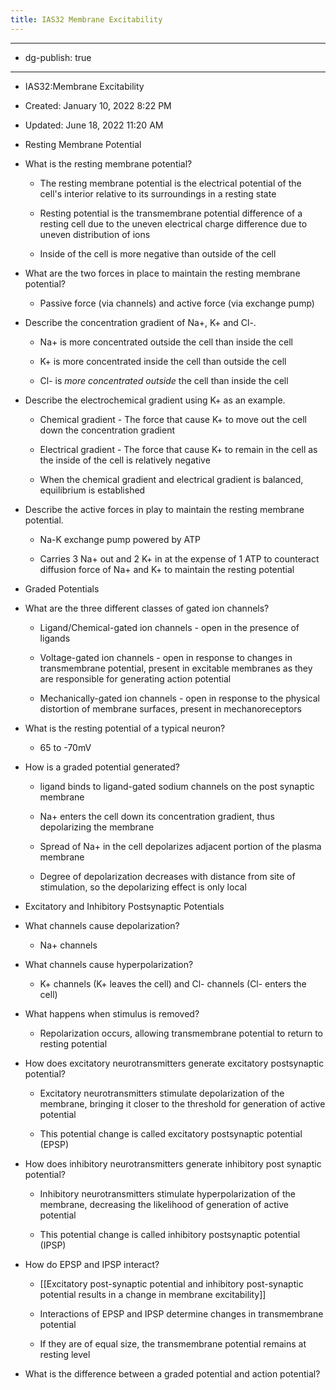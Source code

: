 ```yaml
---
title: IAS32 Membrane Excitability
---
```


- --

- dg-publish: true

- --

- IAS32:Membrane Excitability

- Created: January 10, 2022 8:22 PM

- Updated: June 18, 2022 11:20 AM

- Resting Membrane Potential

- What is the resting membrane potential?
	 - The resting membrane potential is the electrical potential of the cell's interior relative to its surroundings in a resting state

	 - Resting potential is the transmembrane potential difference of a resting cell due to the uneven electrical charge difference due to uneven distribution of ions

	 - Inside of the cell is more negative than outside of the cell

- What are the two forces in place to maintain the resting membrane potential?
	 - Passive force (via channels) and active force (via exchange pump)

- Describe the concentration gradient of Na+, K+ and Cl-.
	 - Na+ is more concentrated outside the cell than inside the cell

	 - K+ is more concentrated inside the cell than outside the cell

	 - Cl- is *more concentrated outside* the cell than inside the cell

- Describe the electrochemical gradient using K+ as an example.
	 - Chemical gradient - The force that cause K+ to move out the cell down the concentration gradient

	 - Electrical gradient - The force that cause K+ to remain in the cell as the inside of the cell is relatively negative

	 - When the chemical gradient and electrical gradient is balanced, equilibrium is established

- Describe the active forces in play to maintain the resting membrane potential.
	 - Na-K exchange pump powered by ATP

	 - Carries 3 Na+ out and 2 K+ in at the expense of 1 ATP to counteract diffusion force of Na+ and K+ to maintain the resting potential

- Graded Potentials

- What are the three different classes of gated ion channels?
	 - Ligand/Chemical-gated ion channels - open in the presence of ligands

	 - Voltage-gated ion channels - open in response to changes in transmembrane potential,  present in excitable membranes as they are responsible for generating action potential

	 - Mechanically-gated ion channels - open in response to the physical distortion of membrane surfaces, present in mechanoreceptors

- What is the resting potential of a typical neuron?
	 - 65 to -70mV

- How is a graded potential generated?
	 - ligand binds to ligand-gated sodium channels on the post synaptic membrane

	 - Na+ enters the cell down its concentration gradient, thus depolarizing the membrane

	 - Spread of Na+ in the cell depolarizes adjacent portion of the plasma membrane

	 - Degree of depolarization decreases with distance from site of stimulation, so the depolarizing effect is only local

- Excitatory and Inhibitory Postsynaptic Potentials

- What channels cause depolarization?
	 - Na+ channels 

- What channels cause hyperpolarization?
	 - K+ channels (K+ leaves the cell) and Cl- channels (Cl- enters the cell)

- What happens when stimulus is removed?
	 - Repolarization occurs, allowing transmembrane potential to return to resting potential

- How does excitatory neurotransmitters generate excitatory postsynaptic potential?
	 - Excitatory neurotransmitters stimulate depolarization of the membrane, bringing it closer to the threshold for generation of active potential

	 - This potential change is called excitatory postsynaptic potential (EPSP)

- How does inhibitory neurotransmitters generate inhibitory post synaptic potential?
	 - Inhibitory neurotransmitters stimulate hyperpolarization of the membrane, decreasing the likelihood of generation of active potential

	 - This potential change is called inhibitory postsynaptic potential (IPSP)

- How do EPSP and IPSP interact? 
	 - [[Excitatory post-synaptic potential and inhibitory post-synaptic potential results in a change in membrane excitability]]

	 - Interactions of EPSP and IPSP determine changes in transmembrane potential

	 - If they are of equal size, the transmembrane potential remains at resting level

- What is the difference between a graded potential and action potential?
